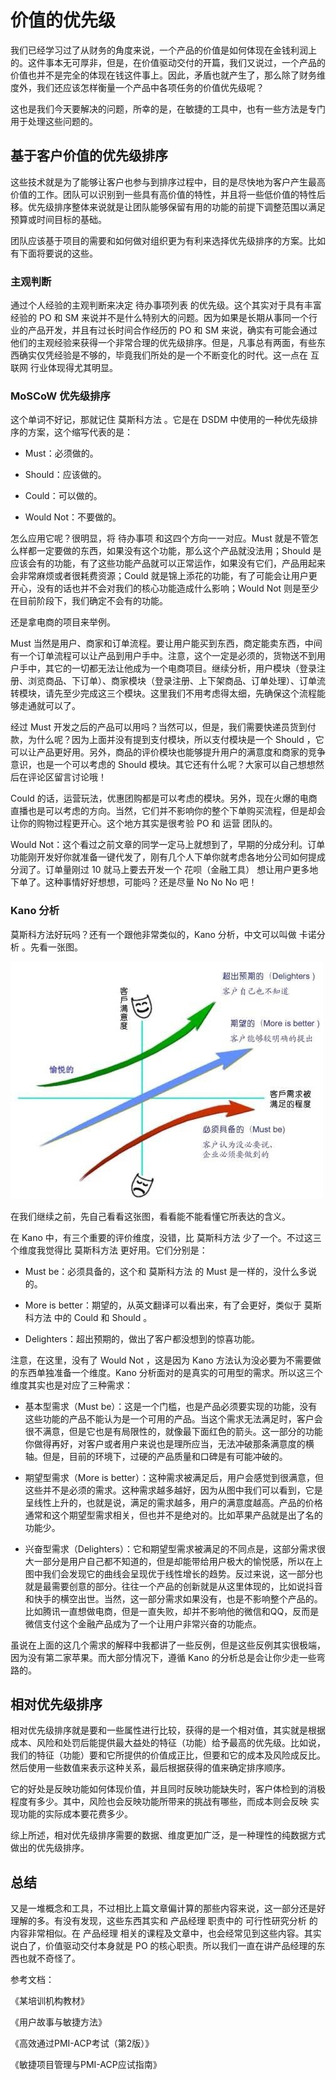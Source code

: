 # 价值的优先级

我们已经学习过了从财务的角度来说，一个产品的价值是如何体现在金钱利润上的。这件事本无可厚非，但是，在价值驱动交付的开篇，我们又说过，一个产品的价值也并不是完全的体现在钱这件事上。因此，矛盾也就产生了，那么除了财务维度外，我们还应该怎样衡量一个产品中各项任务的价值优先级呢？

这也是我们今天要解决的问题，所幸的是，在敏捷的工具中，也有一些方法是专门用于处理这些问题的。

## 基于客户价值的优先级排序

这些技术就是为了能够让客户也参与到排序过程中，目的是尽快地为客户产生最高价值的工作。团队可以识别到一些具有高价值的特性，并且将一些低价值的特性后移。优先级排序整体来说就是让团队能够保留有用的功能的前提下调整范围以满足预算或时间目标的基础。

团队应该基于项目的需要和如何做对组织更为有利来选择优先级排序的方案。比如有下面将要说的这些。

### 主观判断

通过个人经验的主观判断来决定 待办事项列表 的优先级。这个其实对于具有丰富经验的 PO 和 SM 来说并不是什么特别大的问题。因为如果是长期从事同一个行业的产品开发，并且有过长时间合作经历的 PO 和 SM 来说，确实有可能会通过他们的主观经验来获得一个非常合理的优先级排序。但是，凡事总有两面，有些东西确实仅凭经验是不够的，毕竟我们所处的是一个不断变化的时代。这一点在 互联网 行业体现得尤其明显。

### MoSCoW 优先级排序

这个单词不好记，那就记住 莫斯科方法 。它是在 DSDM 中使用的一种优先级排序的方案，这个缩写代表的是：

- Must：必须做的。

- Should：应该做的。

- Could：可以做的。

- Would Not：不要做的。

怎么应用它呢？很明显，将 待办事项 和这四个方向一一对应。Must 就是不管怎么样都一定要做的东西，如果没有这个功能，那么这个产品就没法用；Should 是应该会有的功能，有了这些功能产品就可以正常运作，如果没有它们，产品用起来会非常麻烦或者很耗费资源；Could 就是锦上添花的功能，有了可能会让用户更开心，没有的话也并不会对我们的核心功能造成什么影响；Would Not 则是至少在目前阶段下，我们确定不会有的功能。

还是拿电商的项目来举例。

Must 当然是用户、商家和订单流程。要让用户能买到东西，商定能卖东西，中间有一个订单流程可以让产品到用户手中。注意，这个一定是必须的，货物送不到用户手中，其它的一切都无法让他成为一个电商项目。继续分析，用户模块（登录注册、浏览商品、下订单）、商家模块（登录注册、上下架商品、订单处理）、订单流转模块，请先至少完成这三个模块。这里我们不用考虑得太细，先确保这个流程能够走通就可以了。

经过 Must 开发之后的产品可以用吗？当然可以，但是，我们需要快递员货到付款，为什么呢？因为上面并没有提到支付模块，所以支付模块是一个 Should ，它可以让产品更好用。另外，商品的评价模块也能够提升用户的满意度和商家的竞争意识，也是一个可以考虑的 Should 模块。其它还有什么呢？大家可以自己想想然后在评论区留言讨论哦！

Could 的话，运营玩法，优惠团购都是可以考虑的模块。另外，现在火爆的电商直播也是可以考虑的方向。当然，它们并不影响你的整个下单购买流程，但是却会让你的购物过程更开心。这个地方其实是很考验 PO 和 运营 团队的。

Would Not：这个看过之前文章的同学一定马上就想到了，早期的分成分利。订单功能刚开发好你就准备一键代发了，刚有几个人下单你就考虑各地分公司如何提成分润了。订单量刚过 10 就马上要去开发一个 花呗（金融工具） 想让用户更多地下单了。这种事情好好想想，可能吗？还是尽量 No No No 吧！

### Kano 分析

莫斯科方法好玩吗？还有一个跟他非常类似的，Kano 分析，中文可以叫做 卡诺分析 。先看一张图。

![./img/331.jpg](./img/331.jpg)

在我们继续之前，先自己看看这张图，看看能不能看懂它所表达的含义。

在 Kano 中，有三个重要的评价维度，没错，比 莫斯科方法 少了一个。不过这三个维度我觉得比 莫斯科方法 更好用。它们分别是：

- Must be：必须具备的，这个和 莫斯科方法 的 Must 是一样的，没什么多说的。

- More is better：期望的，从英文翻译可以看出来，有了会更好，类似于 莫斯科方法 中的 Could 和 Should 。

- Delighters：超出预期的，做出了客户都没想到的惊喜功能。

注意，在这里，没有了 Would Not ，这是因为 Kano 方法认为没必要为不需要做的东西单独准备一个维度。Kano 分析面对的是真实的可用型的需求。所以这三个维度其实也是对应了三种需求：

- 基本型需求（Must be）：这是一个门槛，也是产品必须要实现的功能，没有这些功能的产品不能认为是一个可用的产品。当这个需求无法满足时，客户会很不满意，但是它也是有局限性的，就像最下面红色的箭头。这一部分的功能你做得再好，对客户或者用户来说也是理所应当，无法冲破那条满意度的横轴。但是，目前的环境下，过硬的产品质量和口碑是有可能冲破的。

- 期望型需求（More is better）：这种需求被满足后，用户会感觉到很满意，但这些并不是必须的需求。这种需求越多越好，因为从图中我们可以看到，它是呈线性上升的，也就是说，满足的需求越多，用户的满意度越高。产品的价格通常和这个期望型需求相关，但也并不是绝对的。比如苹果产品就是出了名的功能少。

- 兴奋型需求（Delighters）：它和期望型需求被满足的不同点是，这部分需求很大一部分是用户自己都不知道的，但是却能带给用户极大的愉悦感，所以在上图中我们会发现它的曲线会呈现优于线性增长的趋势。反过来说，这一部分也就是最需要创意的部分。往往一个产品的创新就是从这里体现的，比如说抖音和快手的横空出世。当然，这一部分需求如果没有，也是不影响整个产品的。比如腾讯一直想做电商，但是一直失败，却并不影响他的微信和QQ，反而是微信支付这个金融产品成为了一个让用户非常兴奋的功能点。

虽说在上面的这几个需求的解释中我都讲了一些反例，但是这些反例其实很极端，因为没有第二家苹果。而大部分情况下，遵循 Kano 的分析总是会让你少走一些弯路的。

## 相对优先级排序

相对优先级排序就是要和一些属性进行比较，获得的是一个相对值，其实就是根据成本、风险和处罚后能提供最大益处的特征（功能）给予最高的优先级。比如说，我们的特征（功能）要和它所提供的价值成正比，但要和它的成本及风险成反比。然后使用一些数值来表示这种关系，最后根据获得的值来确定排序顺序。

它的好处是反映功能如何体现价值，并且同时反映功能缺失时，客户体检到的消极程度有多少。其中，风险也会反映功能所带来的挑战有哪些，而成本则会反映 实现功能的实际成本要花费多少。

综上所述，相对优先级排序需要的数据、维度更加广泛，是一种理性的纯数据方式做出的优先级排序。

## 总结

又是一堆概念和工具，不过相比上篇文章偏计算的那些内容来说，这一部分还是好理解的多。有没有发现，这些东西其实和 产品经理 职责中的 可行性研究分析 的内容非常相似。在 产品经理 相关的课程及文章中，也会经常见到这些内容。其实说白了，价值驱动交付本身就是 PO 的核心职责。所以我们一直在讲产品经理的东西也就不奇怪了。

参考文档：

《某培训机构教材》

《用户故事与敏捷方法》

《高效通过PMI-ACP考试（第2版）》

《敏捷项目管理与PMI-ACP应试指南》